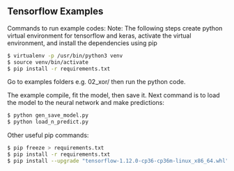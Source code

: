 ## Tensorflow Examples

Commands to run example codes:
Note: The following steps create python virtual environment for tensorflow and keras, activate the virtual environment, and install the dependencies using pip

```bash
$ virtualenv -p /usr/bin/python3 venv
$ source venv/bin/activate
$ pip install -r requirements.txt
```

Go to examples folders e.g. 02_xor/
then run the python code. 

The example compile, fit the model, then save it.  Next command is to load the model to the neural network and make predictions:
```bash
$ python gen_save_model.py
$ python load_n_predict.py
```

Other useful pip commands:

```bash
$ pip freeze > requirements.txt
$ pip install -r requirements.txt
$ pip install --upgrade "tensorflow-1.12.0-cp36-cp36m-linux_x86_64.whl"
```
